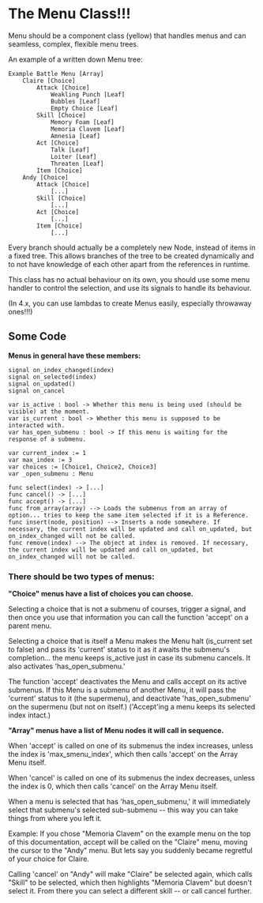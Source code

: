 # The Menu Class!!!

Menu should be a component class (yellow) that handles menus and can seamless, complex, flexible menu trees.

An example of a written down Menu tree:
```
Example Battle Menu [Array]
	Claire [Choice]
		Attack [Choice]
			Weakling Punch [Leaf]
			Bubbles [Leaf]
			Empty Choice [Leaf]
		Skill [Choice]
			Memory Foam [Leaf]
			Memoria Clavem [Leaf]
			Amnesia [Leaf]
		Act [Choice]
			Talk [Leaf]
			Loiter [Leaf]
			Threaten [Leaf]
		Item [Choice]
	Andy [Choice]
		Attack [Choice]
			[...]
		Skill [Choice]
			[...]
		Act [Choice]
			[...]
		Item [Choice]
			[...]
```

Every branch should actually be a completely new Node, instead of items in a fixed tree. This allows branches of the tree to be created dynamically and to not have knowledge of each other apart from the references in runtime.

This class has no actual behaviour on its own, you should use some menu handler to control the selection, and use its signals to handle its behaviour.

(In 4.x, you can use lambdas to create Menus easily, especially throwaway ones!!!)

## Some Code

**Menus in general have these members:**
```gdscript
signal on_index_changed(index)
signal on_selected(index)
signal on_updated()
signal on_cancel

var is_active : bool -> Whether this menu is being used (should be visible) at the moment.
var is_current : bool -> Whether this menu is supposed to be interacted with.
var has_open_submenu : bool -> If this menu is waiting for the response of a submenu.

var current_index := 1
var max_index := 3
var choices := [Choice1, Choice2, Choice3]
var _open_submenu : Menu

func select(index) -> [...]
func cancel() -> [...]
func accept() -> [...]
func from_array(array) --> Loads the submenus from an array of option... tries to keep the same item selected if it is a Reference.
func insert(node, position) --> Inserts a node somewhere. If necessary, the current index will be updated and call on_updated, but on_index_changed will not be called.
func remove(index) --> The object at index is removed. If necessary, the current index will be updated and call on_updated, but on_index_changed will not be called.
```
### There should be two types of menus:

**"Choice" menus have a list of choices you can choose.**

Selecting a choice that is not a submenu of courses, trigger a signal, and then once you use that information you can call the function 'accept' on a parent menu.

Selecting a choice that is itself a Menu makes the Menu halt (is_current set to false) and pass its 'current' status to it as it awaits the submenu's completion... the menu keeps is_active just in case its submenu cancels.
It also activates 'has_open_submenu.'

The function 'accept' deactivates the Menu and calls accept on its active submenus.
If this Menu is a submenu of another Menu, it will pass the 'current' status to it (the supermenu), and deactivate 'has_open_submenu' on the supermenu (but not on itself.)
('Accept'ing a menu keeps its selected index intact.)

**"Array" menus have a list of Menu nodes it will call in sequence.**

When 'accept' is called on one of its submenus the index increases, unless the index is 'max_smenu_index', which then calls 'accept' on the Array Menu itself.

When 'cancel' is called on one of its submenus the index decreases, unless the index is 0, which then calls 'cancel' on the Array Menu itself.

When a menu is selected that has 'has_open_submenu,' it will immediately select that submenu's selected sub-submenu -- this way you can take things from where you left it.

Example: If you chose "Memoria Clavem" on the example menu on the top of this documentation, accept will be called on the "Claire" menu, moving the cursor to the "Andy" menu. But lets say you suddenly became regretful of your choice for Claire.

Calling 'cancel' on "Andy" will make "Claire" be selected again, which calls "Skill" to be selected, which then highlights "Memoria Clavem" but doesn't select it. From there you can select a different skill -- or call cancel further.

























